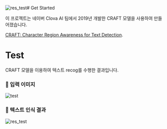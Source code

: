![res_test](https://github.com/user-attachments/assets/a7430315-a42f-47ff-acd2-64ec7c0185b0)# Get Started

이 프로젝트는 네이버 Clova AI 팀에서 2019년 개발한 CRAFT 모델을 사용하여 만들어졌습니다.

[CRAFT: Character Region Awareness for Text Detection](https://github.com/clovaai/CRAFT-pytorch).

# Test

CRAFT 모델을 이용하여 텍스트 recog를 수행한 결과입니다.

### 🔻 입력 이미지

![test](https://github.com/user-attachments/assets/be0f6a8f-6c96-4b9f-94f5-9aeb10ff303e)

### 🔻 텍스트 인식 결과

![res_test](https://github.com/user-attachments/assets/7e5b2674-95cf-4660-a69d-11412d662ce8)
